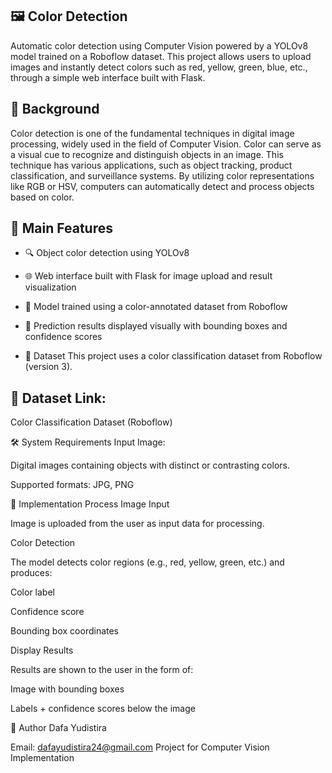 ## 🖼️ Color Detection
Automatic color detection using Computer Vision powered by a YOLOv8 model trained on a Roboflow dataset. This project allows users to upload images and instantly detect colors such as red, yellow, green, blue, etc., through a simple web interface built with Flask.

## 🧠 Background
Color detection is one of the fundamental techniques in digital image processing, widely used in the field of Computer Vision. Color can serve as a visual cue to recognize and distinguish objects in an image. This technique has various applications, such as object tracking, product classification, and surveillance systems. By utilizing color representations like RGB or HSV, computers can automatically detect and process objects based on color.

## 📌 Main Features
- 🔍 Object color detection using YOLOv8

- 🌐 Web interface built with Flask for image upload and result visualization

- 🧠 Model trained using a color-annotated dataset from Roboflow

- 💾 Prediction results displayed visually with bounding boxes and confidence scores

- 📂 Dataset
This project uses a color classification dataset from Roboflow (version 3).

## 🔗 Dataset Link:
Color Classification Dataset (Roboflow)

🛠️ System Requirements
Input Image:

Digital images containing objects with distinct or contrasting colors.

Supported formats: JPG, PNG

🚀 Implementation Process
Image Input

Image is uploaded from the user as input data for processing.

Color Detection

The model detects color regions (e.g., red, yellow, green, etc.) and produces:

Color label

Confidence score

Bounding box coordinates

Display Results

Results are shown to the user in the form of:

Image with bounding boxes

Labels + confidence scores below the image

👤 Author
Dafa Yudistira

Email: dafayudistira24@gmail.com
Project for Computer Vision Implementation

